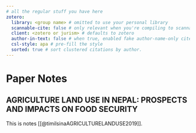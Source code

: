 ```yaml
---
# all the regular stuff you have here
zotero:
  library: <group name> # omitted to use your personal library
  scannable-cite: false # only relevant when you're compiling to scannable-cite .odt
  client: <zotero or jurism> # defaults to zotero
  author-in-text: false # when true, enabled fake author-name-only cites by replacing it with the text of the last names of the authors
  csl-style: apa # pre-fill the style
  sorted: true # sort clustered citations by author.
---
```


# Paper Notes

## AGRICULTURE LAND USE IN NEPAL: PROSPECTS AND IMPACTS ON FOOD SECURITY

This is notes [[@timilsinaAGRICULTURELANDUSE2019]].
